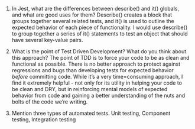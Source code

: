 1. In Jest, what are the differences between describe() and it() globals, and what are good uses for them?
   Describe() creates a block that groups together several related tests, and it() is used to outline the expected behavior of each piece of functionality. I would use describe() to group together a series of it() statements to test an object that should have several key-value pairs.

2. What is the point of Test Driven Development? What do you think about this approach?
   The point of TDD is to force your code to be as clean and functional as possible. There is no better approach to protect against regressions and bugs than developing tests for expected behavior _before_ committing code. While it’s a very time=consuming approach, I find it extremely helpful - not only for its utility in helping your code to be clean and DRY, but in reinforcing mental models of expected behavior from code and gaining a better understanding of the nuts and bolts of the code we’re writing.

3. Mention three types of automated tests.
   Unit testing, Component testing, Integration testing
